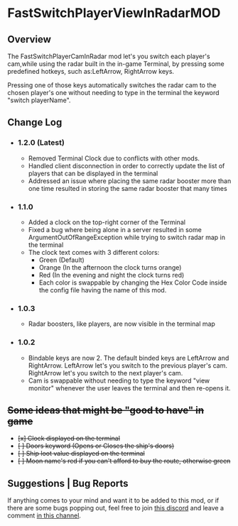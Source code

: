 # FastSwitchPlayerViewInRadarMOD

## Overview
The FastSwitchPlayerCamInRadar mod let's you switch each player's cam,while using the radar built in the in-game Terminal, by pressing some predefined hotkeys, such as:LeftArrow, RightArrow keys.

Pressing one of those keys automatically switches the radar cam to the chosen player's one without needing to type in the terminal the keyword "switch playerName".

## Change Log
* ### 1.2.0 (Latest)
    - Removed Terminal Clock due to conflicts with other mods.
    - Handled client disconnection in order to correctly update the list of players that can be displayed in the terminal
    - Addressed an issue where placing the same radar booster more than one time resulted in storing the same radar booster that many times
 
*  ### 1.1.0
    - Added a clock on the top-right corner of the Terminal
    - Fixed a bug where being alone in a server resulted in some ArgumentOutOfRangeException while trying to switch radar map in the terminal
    - The clock text comes with 3 different colors:
      - Green (Default)
      - Orange (In the afternoon the clock turns orange)
      - Red (In the evening and night the clock turns red)
      -  Each color is swappable by changing the Hex Color Code inside the config file having the name of this mod.

* ### 1.0.3
  - Radar boosters, like players, are now visible in the terminal map
    
* ### 1.0.2

  - Bindable keys are now 2. The default binded keys are LeftArrow and RightArrow. LeftArrow let's you switch to the previous player's cam. RightArrow let's you switch to the next player's cam.
  - Cam is swappable without needing to type the keyword "view monitor" whenever the user leaves the terminal and then re-opens it.
 
## ~~Some ideas that might be "good to have" in game~~
- ~~[x] Clock displayed on the terminal~~
- ~~[ ] Doors keyword (Opens or Closes the ship's doors)~~
- ~~[ ] Ship loot value displayed on the terminal~~
- ~~[ ] Moon name's red if you can't afford to buy the route, otherwise green~~

## Suggestions | Bug Reports

If anything comes to your mind and want it to be added to this mod, or if there are some bugs popping out, feel free to join [this discord](https://discord.gg/Zhp4jB9u) and leave a comment [in this channel](https://discord.com/channels/1168655651455639582/1181265352911503430).

